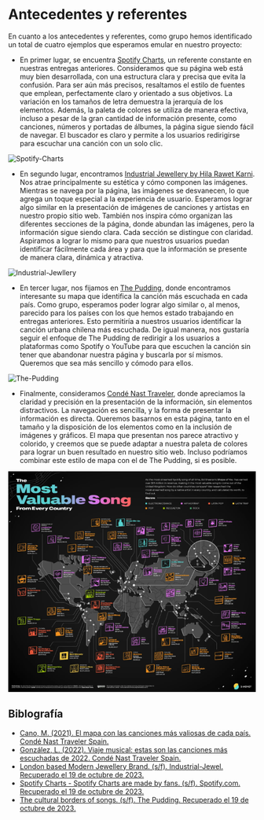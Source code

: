 # Antecedentes y referentes

En cuanto a los antecedentes y referentes, como grupo hemos identificado un total de cuatro ejemplos que esperamos emular en nuestro proyecto:

* En primer lugar, se encuentra [Spotify Charts](https://charts.spotify.com/charts/view/regional-global-weekly/2020-02-06), un referente constante en nuestras entregas anteriores. Consideramos que su página web está muy bien desarrollada, con una estructura clara y precisa que evita la confusión. Para ser aún más precisos, resaltamos el estilo de fuentes que emplean, perfectamente claro y orientado a sus objetivos. La variación en los tamaños de letra demuestra la jerarquía de los elementos. Además, la paleta de colores se utiliza de manera efectiva, incluso a pesar de la gran cantidad de información presente, como canciones, números y portadas de álbumes, la página sigue siendo fácil de navegar. El buscador es claro y permite a los usuarios redirigirse para escuchar una canción con un solo clic.

![Spotify-Charts](https://github.com/MartinaNunez/Proyecto_Musica_Urbana/blob/main/Entrega_03/Antecedentes%20y%20referentes/Im%C3%A1genes/SPOTIFY%20CHARTS.png)

* En segundo lugar, encontramos [Industrial Jewellery by Hila Rawet Karni](https://www.industrial-jewellery.com/). Nos atrae principalmente su estética y cómo componen las imágenes. Mientras se navega por la página, las imágenes se desvanecen, lo que agrega un toque especial a la experiencia de usuario. Esperamos lograr algo similar en la presentación de imágenes de canciones y artistas en nuestro propio sitio web. También nos inspira cómo organizan las diferentes secciones de la página, donde abundan las imágenes, pero la información sigue siendo clara. Cada sección se distingue con claridad. Aspiramos a lograr lo mismo para que nuestros usuarios puedan identificar fácilmente cada área y para que la información se presente de manera clara, dinámica y atractiva.

![Industrial-Jewllery](https://github.com/MartinaNunez/Proyecto_Musica_Urbana/blob/main/Entrega_03/Antecedentes%20y%20referentes/Im%C3%A1genes/INDUSTRIAL%20JEWELLERY.png)

* En tercer lugar, nos fijamos en [The Pudding](https://pudding.cool/2018/06/music-map/?date=202106), donde encontramos interesante su mapa que identifica la canción más escuchada en cada país. Como grupo, esperamos poder lograr algo similar o, al menos, parecido para los países con los que hemos estado trabajando en entregas anteriores. Esto permitiría a nuestros usuarios identificar la canción urbana chilena más escuchada. De igual manera, nos gustaría seguir el enfoque de The Pudding de redirigir a los usuarios a plataformas como Spotify o YouTube para que escuchen la canción sin tener que abandonar nuestra página y buscarla por sí mismos. Queremos que sea más sencillo y cómodo para ellos.

![The-Pudding](https://github.com/MartinaNunez/Proyecto_Musica_Urbana/blob/main/Entrega_03/Antecedentes%20y%20referentes/Im%C3%A1genes/THE%20PUDDING.png)

* Finalmente, consideramos [Condé Nast Traveler](https://www.traveler.es/experiencias/articulos/mapa-canciones-mas-valiosas-reproducidas-en-cada-pais-mas-beneficio/20881), donde apreciamos la claridad y precisión en la presentación de la información, sin elementos distractivos. La navegación es sencilla, y la forma de presentar la información es directa. Queremos basarnos en esta página, tanto en el tamaño y la disposición de los elementos como en la inclusión de imágenes y gráficos. El mapa que presentan nos parece atractivo y colorido, y creemos que se puede adaptar a nuestra paleta de colores para lograr un buen resultado en nuestro sitio web. Incluso podríamos combinar este estilo de mapa con el de The Pudding, si es posible.

![Mapa-Condé](https://github.com/MartinaNunez/Proyecto_Musica_Urbana/blob/main/Entrega_03/Antecedentes%20y%20referentes/Im%C3%A1genes/MAPA%20COND%C3%89%20NAST%20TRAVELER.png)

## Biblografía
* [Cano, M. (2021). El mapa con las canciones más valiosas de cada país. Condé Nast Traveler Spain.](https://www.traveler.es/experiencias/articulos/mapa-canciones-mas-valiosas-reproducidas-en-cada-pais-mas-beneficio/20881)
* [González, L. (2022). Viaje musical: estas son las canciones más escuchadas de 2022. Condé Nast Traveler Spain.](https://www.traveler.es/articulos/canciones-mas-escuchadas-de-2022-spotify)
* [London based Modern Jewellery Brand. (s/f). Industrial-Jewel. Recuperado el 19 de octubre de 2023.](https://www.industrial-jewellery.com/)
* [Spotify Charts - Spotify Charts are made by fans. (s/f). Spotify.com. Recuperado el 19 de octubre de 2023.](https://charts.spotify.com/charts/view/regional-global-weekly/2020-02-06)
* [The cultural borders of songs. (s/f). The Pudding. Recuperado el 19 de octubre de 2023.](https://pudding.cool/2018/06/music-map/?date=202106)


